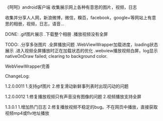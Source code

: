 ﻿《呵呵》android客户端
收集展示网上各种有意思的图片，视频，日志

收集并分享人人网，新浪微博，微信，糗百，facebook，google+等网站上有意思的相册，视频，日志，语音...


DONE:
.gif图片展示
.下载整个相册
.播放视频没有全屏

TODO:
.分享多张图片
.全屏播放问题
.WebViewWrapper加载进度，loading状态展示
.进入视频全屏播放时正在加载状态的优化
.webview播放视频白屏，log显示nativeOnDraw failed; clearing to background color.

WebViewWrapper完善

ChangeLog:

1.2.0.0011
    1.支持gif图片
    2.修复滑动新鲜事列表时出现闪动的问题

1.2.0.0012
    1.修复播放视频只有声音没有图像的问题
    2.视频播放支持全屏
    
1.3.0.1
    1.增加热门日志
    2.修复播放视频不稳定的bug。不在网页中播放，直接获取视频mp4或flv地址播放
